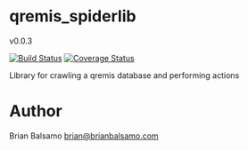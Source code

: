 # qremis_spiderlib

v0.0.3

[![Build Status](https://travis-ci.org/uchicago-library/qremis_spiderlib.svg?branch=master)](https://travis-ci.org/uchicago-library/qremis_spiderlib) [![Coverage Status](https://coveralls.io/repos/github/uchicago-library/qremis_spiderlib/badge.svg?branch=master)](https://coveralls.io/github/uchicago-library/qremis_spiderlib?branch=master)

Library for crawling a qremis database and performing actions

# Author
Brian Balsamo <brian@brianbalsamo.com>
